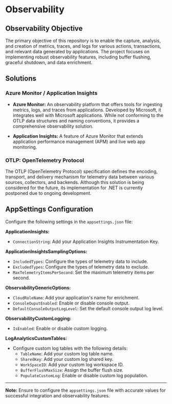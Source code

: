 # Observability

## Observability Objective

The primary objective of this repository is to enable the capture, analysis, and creation of metrics, traces, and logs for various actions, transactions, and relevant data generated by applications. The project focuses on implementing robust observability features, including buffer flushing, graceful shutdown, and data enrichment.

## Solutions

### Azure Monitor / Application Insights

- **Azure Monitor:** An observability platform that offers tools for ingesting metrics, logs, and traces from applications. Developed by Microsoft, it integrates well with Microsoft applications. While not conforming to the OTLP data structures and naming conventions, it provides a comprehensive observability solution.

- **Application Insights:** A feature of Azure Monitor that extends application performance management (APM) and live web app monitoring.

### OTLP: OpenTelemetry Protocol

The OTLP (OpenTelemetry Protocol) specification defines the encoding, transport, and delivery mechanism for telemetry data between various sources, collectors, and backends. Although this solution is being considered for the future, its implementation for .NET is currently postponed due to ongoing development.

## AppSettings Configuration

Configure the following settings in the `appsettings.json` file:

**ApplicationInsights:**
- `ConnectionString`: Add your Application Insights Instrumentation Key.

**ApplicationInsightsSamplingOptions:**
- `IncludedTypes`: Configure the types of telemetry data to include.
- `ExcludedTypes`: Configure the types of telemetry data to exclude.
- `MaxTelemetryItemsPerSecond`: Set the maximum telemetry items per second.

**ObservabilityGenericOptions:**
- `CloudRoleName`: Add your application's name for enrichment.
- `ConsoleOuputEnabled`: Enable or disable console output.
- `DefaultConsoleOutputLogLevel`: Set the default console output log level.

**ObservabilityCustomLogging:**
- `IsEnabled`: Enable or disable custom logging.

**LogAnalyticsCustomTables:**
- Configure custom log tables with the following details:
  - `TableName`: Add your custom log table name.
  - `SharedKey`: Add your custom log shared key.
  - `WorkSpaceID`: Add your custom log workspace ID.
  - `BufferFlushMaxSize`: Assign the buffer flush size.
  - `PopulateCustomLog`: Enable or disable custom log population.
---

**Note:** Ensure to configure the `appsettings.json` file with accurate values for successful integration and observability features.
